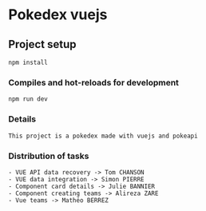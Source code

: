 # Pokedex vuejs
## Project setup
```
npm install
```
### Compiles and hot-reloads for development
```
npm run dev
```

### Details
```
This project is a pokedex made with vuejs and pokeapi
```

### Distribution of tasks
```
- VUE API data recovery -> Tom CHANSON
- VUE data integration -> Simon PIERRE
- Component card details -> Julie BANNIER
- Component creating teams -> Alireza ZARE
- Vue teams -> Mathéo BERREZ
```